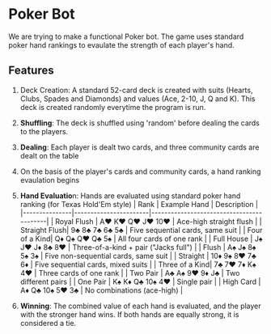 # **Poker Bot**
We are trying to make a functional Poker bot. The game uses standard poker hand rankings to evaulate the strength of each player's hand.

## **Features**
1) Deck Creation: A standard 52-card deck is created with suits (Hearts, Clubs, Spades and Diamonds) and values (Ace, 2-10, J, Q and K). This deck is created randomly everytime the program is run.

2) **Shuffling**: The deck is shuffled using 'random' before dealing the cards to the players.

3) **Dealing**: Each player is dealt two cards, and three community cards are dealt on the table

4) On the basis of the player's cards and community cards, a hand ranking evaulation begins

5) **Hand Evaluatio**n: Hands are evaluated using standard poker hand ranking (for Texas Hold'Em style)
| Rank          | Example Hand          | Description                              |
|---------------|-----------------------|------------------------------------------|
| Royal Flush   | A♥ K♥ Q♥ J♥ 10♥       | Ace-high straight flush                 |
| Straight Flush| 9♣ 8♣ 7♣ 6♣ 5♣        | Five sequential cards, same suit        |
| Four of a Kind| Q♦ Q♠ Q♥ Q♣ 5♠        | All four cards of one rank              |
| Full House    | J♠ J♥ J♦ 8♣ 8♥        | Three-of-a-kind + pair ("Jacks full")   |
| Flush         | A♠ J♠ 8♠ 5♠ 3♠        | Five non-sequential cards, same suit    |
| Straight      | 10♦ 9♠ 8♥ 7♣ 6♦       | Five sequential cards, mixed suits      |
| Three of a Kind| 7♣ 7♥ 7♦ K♠ 4♥       | Three cards of one rank                 |
| Two Pair      | A♣ A♠ 9♥ 9♦ J♣        | Two different pairs                     |
| One Pair      | K♠ K♦ Q♣ 10♠ 4♥       | Single pair                             |
| High Card     | A♦ Q♣ 10♠ 5♥ 3♣       | No combinations (ace-high)              |

6) **Winning**: The combined value of each hand is evaluated, and the player with the stronger hand wins. If both hands are equally strong, it is considered a tie.
